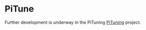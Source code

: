 # PiTune
Further development is underway in the PiTuning [PiTuning](http://https://github.com/Igor-Aleksandrov/PiTuning/) project.
